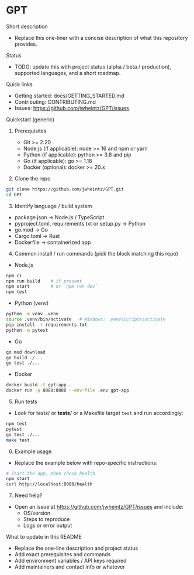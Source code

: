 # GPT

Short description
- Replace this one-liner with a concise description of what this repository provides.

Status
- TODO: update this with project status (alpha / beta / production), supported languages, and a short roadmap.

Quick links
- Getting started: docs/GETTING_STARTED.md
- Contributing: CONTRIBUTING.md
- Issues: https://github.com/jwheintz/GPT/issues

Quickstart (generic)
1. Prerequisites
   - Git >= 2.20
   - Node.js (if applicable): node >= 16 and npm or yarn
   - Python (if applicable): python >= 3.8 and pip
   - Go (if applicable): go >= 1.18
   - Docker (optional): docker >= 20.x

2. Clone the repo
```bash
git clone https://github.com/jwheintz/GPT.git
cd GPT
```

3. Identify language / build system
- package.json → Node.js / TypeScript
- pyproject.toml, requirements.txt or setup.py → Python
- go.mod → Go
- Cargo.toml → Rust
- Dockerfile → containerized app

4. Common install / run commands (pick the block matching this repo)
- Node.js
```bash
npm ci
npm run build    # if present
npm start        # or `npm run dev`
npm test
```
- Python (venv)
```bash
python -m venv .venv
source .venv/bin/activate   # Windows: .venv\Scripts\activate
pip install -r requirements.txt
python -m pytest
```
- Go
```bash
go mod download
go build ./...
go test ./...
```
- Docker
```bash
docker build -t gpt-app .
docker run -p 8080:8080 --env-file .env gpt-app
```

5. Run tests
- Look for tests/ or __tests__/ or a Makefile target `test` and run accordingly:
```bash
npm test
pytest
go test ./...
make test
```

6. Example usage
- Replace the example below with repo-specific instructions:
```bash
# Start the app, then check health
npm start
curl http://localhost:8080/health
```

7. Need help?
- Open an issue at https://github.com/jwheintz/GPT/issues and include:
  - OS/version
  - Steps to reproduce
  - Logs or error output

What to update in this README
- Replace the one-line description and project status
- Add exact prerequisites and commands
- Add environment variables / API keys required
- Add maintainers and contact info or whatever
